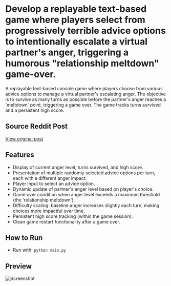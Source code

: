 # Develop a replayable text-based game where players select from progressively terrible advice options to intentionally escalate a virtual partner's anger, triggering a humorous "relationship meltdown" game-over.

A replayable text-based console game where players choose from various advice options to manage a virtual partner's escalating anger. The objective is to survive as many turns as possible before the partner's anger reaches a 'meltdown' point, triggering a game over. The game tracks turns survived and a persistent high score.

## Source Reddit Post
[View original post](https://reddit.com/r/AskMen/comments/1o1oava/which_of_these_do_you_recommend_saying_to_your/)

## Features
- Display of current anger level, turns survived, and high score.
- Presentation of multiple randomly selected advice options per turn, each with a different anger impact.
- Player input to select an advice option.
- Dynamic update of partner's anger level based on player's choice.
- Game over condition when anger level exceeds a maximum threshold (the 'relationship meltdown').
- Difficulty scaling: baseline anger increases slightly each turn, making choices more impactful over time.
- Persistent high score tracking (within the game session).
- Clean game restart functionality after a game over.

## How to Run
- Run with: `python main.py`


## Preview
![Screenshot](../../../screenshots/project_039.png)
